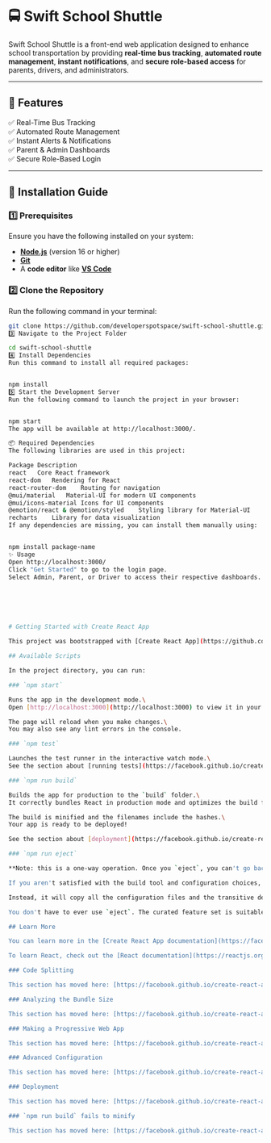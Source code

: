 # 🚍 Swift School Shuttle

Swift School Shuttle is a front-end web application designed to enhance school transportation by providing **real-time bus tracking**, **automated route management**, **instant notifications**, and **secure role-based access** for parents, drivers, and administrators.

---

## 📌 Features
✅ Real-Time Bus Tracking  
✅ Automated Route Management  
✅ Instant Alerts & Notifications  
✅ Parent & Admin Dashboards  
✅ Secure Role-Based Login  

---

## 🔧 Installation Guide

### **1️⃣ Prerequisites**
Ensure you have the following installed on your system:
- **[Node.js](https://nodejs.org/)** (version 16 or higher)
- **[Git](https://git-scm.com/)**
- A **code editor** like **[VS Code](https://code.visualstudio.com/)**

### **2️⃣ Clone the Repository**
Run the following command in your terminal:
```sh
git clone https://github.com/developerspotspace/swift-school-shuttle.git
3️⃣ Navigate to the Project Folder

cd swift-school-shuttle
4️⃣ Install Dependencies
Run this command to install all required packages:


npm install
5️⃣ Start the Development Server
Run the following command to launch the project in your browser:


npm start
The app will be available at http://localhost:3000/.

📦 Required Dependencies
The following libraries are used in this project:

Package	Description
react	Core React framework
react-dom	Rendering for React
react-router-dom	Routing for navigation
@mui/material	Material-UI for modern UI components
@mui/icons-material	Icons for UI components
@emotion/react & @emotion/styled	Styling library for Material-UI
recharts	Library for data visualization
If any dependencies are missing, you can install them manually using:


npm install package-name
✨ Usage
Open http://localhost:3000/
Click "Get Started" to go to the login page.
Select Admin, Parent, or Driver to access their respective dashboards.






# Getting Started with Create React App

This project was bootstrapped with [Create React App](https://github.com/facebook/create-react-app).

## Available Scripts

In the project directory, you can run:

### `npm start`

Runs the app in the development mode.\
Open [http://localhost:3000](http://localhost:3000) to view it in your browser.

The page will reload when you make changes.\
You may also see any lint errors in the console.

### `npm test`

Launches the test runner in the interactive watch mode.\
See the section about [running tests](https://facebook.github.io/create-react-app/docs/running-tests) for more information.

### `npm run build`

Builds the app for production to the `build` folder.\
It correctly bundles React in production mode and optimizes the build for the best performance.

The build is minified and the filenames include the hashes.\
Your app is ready to be deployed!

See the section about [deployment](https://facebook.github.io/create-react-app/docs/deployment) for more information.

### `npm run eject`

**Note: this is a one-way operation. Once you `eject`, you can't go back!**

If you aren't satisfied with the build tool and configuration choices, you can `eject` at any time. This command will remove the single build dependency from your project.

Instead, it will copy all the configuration files and the transitive dependencies (webpack, Babel, ESLint, etc) right into your project so you have full control over them. All of the commands except `eject` will still work, but they will point to the copied scripts so you can tweak them. At this point you're on your own.

You don't have to ever use `eject`. The curated feature set is suitable for small and middle deployments, and you shouldn't feel obligated to use this feature. However we understand that this tool wouldn't be useful if you couldn't customize it when you are ready for it.

## Learn More

You can learn more in the [Create React App documentation](https://facebook.github.io/create-react-app/docs/getting-started).

To learn React, check out the [React documentation](https://reactjs.org/).

### Code Splitting

This section has moved here: [https://facebook.github.io/create-react-app/docs/code-splitting](https://facebook.github.io/create-react-app/docs/code-splitting)

### Analyzing the Bundle Size

This section has moved here: [https://facebook.github.io/create-react-app/docs/analyzing-the-bundle-size](https://facebook.github.io/create-react-app/docs/analyzing-the-bundle-size)

### Making a Progressive Web App

This section has moved here: [https://facebook.github.io/create-react-app/docs/making-a-progressive-web-app](https://facebook.github.io/create-react-app/docs/making-a-progressive-web-app)

### Advanced Configuration

This section has moved here: [https://facebook.github.io/create-react-app/docs/advanced-configuration](https://facebook.github.io/create-react-app/docs/advanced-configuration)

### Deployment

This section has moved here: [https://facebook.github.io/create-react-app/docs/deployment](https://facebook.github.io/create-react-app/docs/deployment)

### `npm run build` fails to minify

This section has moved here: [https://facebook.github.io/create-react-app/docs/troubleshooting#npm-run-build-fails-to-minify](https://facebook.github.io/create-react-app/docs/troubleshooting#npm-run-build-fails-to-minify)
